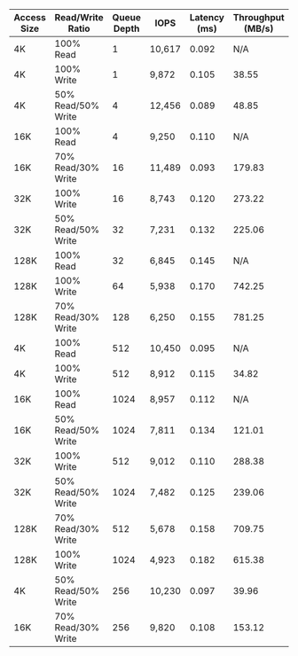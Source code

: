 | Access Size | Read/Write Ratio   | Queue Depth | IOPS    | Latency (ms) | Throughput (MB/s) |
|-------------|--------------------|-------------|---------|--------------|-------------------|
| 4K          | 100% Read          | 1           | 10,617  | 0.092        | N/A               |
| 4K          | 100% Write         | 1           | 9,872   | 0.105        | 38.55             |
| 4K          | 50% Read/50% Write | 4           | 12,456  | 0.089        | 48.85             |
| 16K         | 100% Read          | 4           | 9,250   | 0.110        | N/A               |
| 16K         | 70% Read/30% Write | 16          | 11,489  | 0.093        | 179.83            |
| 32K         | 100% Write         | 16          | 8,743   | 0.120        | 273.22            |
| 32K         | 50% Read/50% Write | 32          | 7,231   | 0.132        | 225.06            |
| 128K        | 100% Read          | 32          | 6,845   | 0.145        | N/A               |
| 128K        | 100% Write         | 64          | 5,938   | 0.170        | 742.25            |
| 128K        | 70% Read/30% Write | 128         | 6,250   | 0.155        | 781.25            |
| 4K          | 100% Read          | 512         | 10,450  | 0.095        | N/A               |
| 4K          | 100% Write         | 512         | 8,912   | 0.115        | 34.82             |
| 16K         | 100% Read          | 1024        | 8,957   | 0.112        | N/A               |
| 16K         | 50% Read/50% Write | 1024        | 7,811   | 0.134        | 121.01            |
| 32K         | 100% Write         | 512         | 9,012   | 0.110        | 288.38            |
| 32K         | 50% Read/50% Write | 1024        | 7,482   | 0.125        | 239.06            |
| 128K        | 70% Read/30% Write | 512         | 5,678   | 0.158        | 709.75            |
| 128K        | 100% Write         | 1024        | 4,923   | 0.182        | 615.38            |
| 4K          | 50% Read/50% Write | 256         | 10,230  | 0.097        | 39.96             |
| 16K         | 70% Read/30% Write | 256         | 9,820   | 0.108        | 153.12            |
